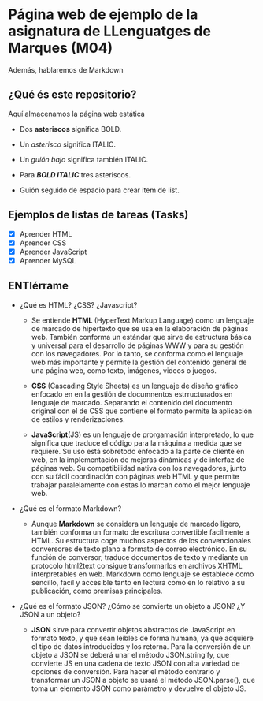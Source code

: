 # Página web de ejemplo de la asignatura de LLenguatges de Marques (M04)
Además, hablaremos de Markdown

## ¿Qué és este repositorio?
Aquí almacenamos la página web estática


- Dos **asteriscos** significa BOLD.

- Un *asterisco* significa ITALIC.

- Un _guión bajo_ significa también ITALIC.

- Para ***BOLD ITALIC*** tres asteriscos.

- Guión seguido de espacio para crear item de list.


## Ejemplos de listas de tareas (Tasks)

- [X] Aprender HTML
- [X] Aprender CSS
- [X] Aprender JavaScript
- [x] Aprender MySQL

## ENTIérrame

- ¿Qué es HTML? ¿CSS? ¿Javascript?
	- Se entiende **HTML** (HyperText Markup Language) como un lenguaje de marcado de hipertexto que se usa en la elaboración de páginas web.
	También conforma un estándar que sirve de estructura básica y universal para el desarrollo de páginas WWW y para su gestión con los navegadores.
	Por lo tanto, se conforma como el lenguaje web más importante y permite la gestión del contenido general de una página web, como texto, imágenes, videos o juegos.
	
	- **CSS** (Cascading Style Sheets) es un lenguaje de diseño gráfico enfocado en en la gestión de documnentos estrructurados en lenguaje de marcado.
	Separando el contenido del documento original con el de CSS que contiene el formato permite la aplicación de estilos y renderizaciones.
	
	- **JavaScript**(JS) es un lenguaje de prorgamación interpretado, lo que significa que traduce el código para la máquina a medida que se requiere.
	Su uso está sobretodo enfocado a la parte de cliente en web, en la implementación de mejoras dinámicas y de interfaz de páginas web.
	Su compatibilidad nativa con los navegadores, junto con su fácil coordinación con páginas web HTML y que permite trabajar paralelamente con estas lo marcan como el mejor lenguaje web.

- ¿Qué es el formato Markdown?
	- Aunque **Markdown** se considera un lenguaje de marcado ligero, también conforma un formato de escritura convertible facilmente a HTML.
	Su estructura coge muchos aspectos de los convencionales conversores de texto plano a formato de correo electrónico.
	En su función de conversor, traduce documentos de texto y mediante un protocolo html2text consigue transformarlos en archivos XHTML interpretables en web.
	Markdown como lenguaje se establece como sencillo, fácil y accesible tanto en lectura como en lo relativo a su publicación, como premisas principales.

- ¿Qué es el formato JSON? ¿Cómo se convierte un objeto a JSON? ¿Y JSON a un objeto?
	- **JSON** sirve para convertir objetos abstractos de JavaScript en formato texto, y que sean leíbles de forma humana, ya que adquiere el tipo de datos introducidos y los retorna.
	Para la conversión de un objeto a JSON se deberá unar el método JSON.stringify, que convierte JS en una cadena de texto JSON con alta variedad de opciones de conversión.
	Para hacer el método contrario y transformar un JSON a objeto se usará el método JSON.parse(), que toma un elemento JSON como parámetro y devuelve el objeto JS.